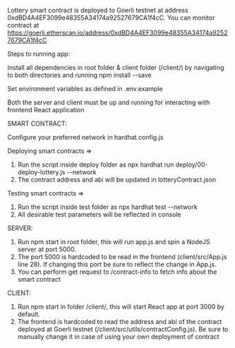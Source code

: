 Lottery smart contract is deployed to Goerli testnet at address 0xdBD4A4EF3099e48355A34174a92527679CA1f4cC. You can monitor contract at https://goerli.etherscan.io/address/0xdBD4A4EF3099e48355A34174a92527679CA1f4cC

Steps to running app: 

Install all dependencies in root folder & client folder (/client/) by navigating to both directories and running npm install --save

Set environment variables as defined in .env.example

Both the server and client must be up and running for interacting with frontend React application

SMART CONTRACT:

Configure your preferred network in hardhat.config.js

Deploying smart contracts => 
1) Run the script inside deploy folder as npx hardhat run deploy/00-deploy-lottery.js --network <whichever network you choose>
2) The contract address and abi will be updated in lotteryContract.json

Testing smart contracts =>
1) Run the script inside test folder as npx hardhat test --network <whichever network you choose>
2) All desirable test parameters will be reflected in console

SERVER:

1) Run npm start in root folder, this will run app.js and spin a NodeJS server at port 5000. 
2) The port 5000 is hardcoded to be read in the frontend (client/src/App.js line 28). If changing this port be sure to reflect the change in App.js.
3) You can perform get request to /contract-info to fetch info about the smart contract

CLIENT:

1) Run npm start in folder /client/, this will start React app at port 3000 by default.
2) The frontend is hardcoded to read the address and abi of the contract deployed at Goerli testnet (/client/src/utils/contractConfig.js). Be sure to manually change it in case of using your own deployment of contract
